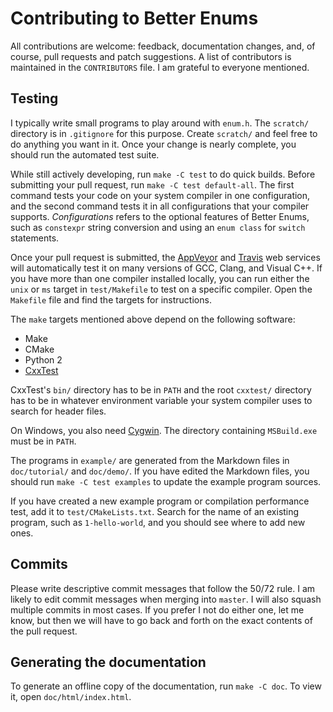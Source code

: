 # Contributing to Better Enums

All contributions are welcome: feedback, documentation changes, and, of course,
pull requests and patch suggestions. A list of contributors is maintained in the
`CONTRIBUTORS` file. I am grateful to everyone mentioned.

## Testing

I typically write small programs to play around with `enum.h`. The `scratch/`
directory is in `.gitignore` for this purpose. Create `scratch/` and feel free
to do anything you want in it. Once your change is nearly complete, you should
run the automated test suite.

While still actively developing, run `make -C test` to do quick builds. Before
submitting your pull request, run `make -C test default-all`. The first command
tests your code on your system compiler in one configuration, and the second
command tests it in all configurations that your compiler supports.
*Configurations* refers to the optional features of Better Enums, such as
`constexpr` string conversion and using an `enum class` for `switch` statements.

Once your pull request is submitted, the [AppVeyor][appveyor] and
[Travis][travis] web services will automatically test it on many versions of
GCC, Clang, and Visual C++. If you have more than one compiler installed
locally, you can run either the `unix` or `ms` target in `test/Makefile` to test
on a specific compiler. Open the `Makefile` file and find the targets for
instructions.

The `make` targets mentioned above depend on the following software:

- Make
- CMake
- Python 2
- [CxxTest][cxxtest]

CxxTest's `bin/` directory has to be in `PATH` and the root `cxxtest/` directory
has to be in whatever environment variable your system compiler uses to search
for header files.

On Windows, you also need [Cygwin][cygwin]. The directory containing
`MSBuild.exe` must be in `PATH`.

The programs in `example/` are generated from the Markdown files in
`doc/tutorial/` and `doc/demo/`. If you have edited the Markdown files, you
should run `make -C test examples` to update the example program sources.

If you have created a new example program or compilation performance test, add
it to `test/CMakeLists.txt`. Search for the name of an existing program, such as
`1-hello-world`, and you should see where to add new ones.

[cygwin]:   https://www.cygwin.com
[cxxtest]:  http://cxxtest.com
[appveyor]: https://ci.appveyor.com/project/aantron/better-enums
[travis]:   https://travis-ci.org/aantron/better-enums

## Commits

Please write descriptive commit messages that follow the 50/72 rule. I am likely
to edit commit messages when merging into `master`. I will also squash multiple
commits in most cases. If you prefer I not do either one, let me know, but then
we will have to go back and forth on the exact contents of the pull request.

## Generating the documentation

To generate an offline copy of the documentation, run `make -C doc`. To view it,
open `doc/html/index.html`.
